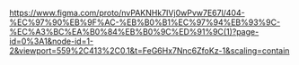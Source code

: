 https://www.figma.com/proto/nvPAKNHk7IVj0wPvw7E67l/404-%EC%97%90%EB%9F%AC-%EB%B0%B1%EC%97%94%EB%93%9C-%EC%A3%BC%EA%B0%84%EB%B0%9C%ED%91%9C(1)?page-id=0%3A1&node-id=1-2&viewport=559%2C413%2C0.1&t=FeG6Hx7Nnc6ZfoKz-1&scaling=contain
